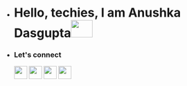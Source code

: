 - <h1>Hello, techies, I am Anushka Dasgupta<img height="40" width="50" src="https://user-images.githubusercontent.com/39513876/112366216-8cfe7400-8cfe-11eb-8116-7d3dbae20e97.gif"></h1>
- <h3>Let's connect</h3>                                                
  <img height="30" width="30" src="https://cdn1.iconfinder.com/data/icons/logotypes/32/circle-linkedin-512.png">
  <a href="https://www.instagram.com/_anushkadasgupta_"></a><img height="30" width="30" src="https://upload.wikimedia.org/wikipedia/commons/thumb/e/e7/Instagram_logo_2016.svg/2048px-Instagram_logo_2016.svg.png">
  <img height="30" width="30" src="https://encrypted-tbn0.gstatic.com/images?q=tbn:ANd9GcTjvzC_QRv6moAhgNb5C6e3yicKgFND1g2RwA&s">
  <img height="30" width="30" src="https://img.freepik.com/free-vector/new-2023-twitter-logo-x-icon-design_1017-45418.jpg?size=338&ext=jpg&ga=GA1.1.2008272138.1724112000&semt=ais_hybrid">
  



<!---
anudasgupta00/anudasgupta00 is a ✨ special ✨ repository because its `README.md` (this file) appears on your GitHub profile.
You can click the Preview link to take a look at your changes.
--->
